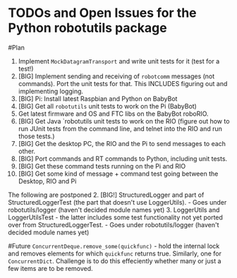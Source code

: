# TODOs and Open Issues for the Python robotutils package

#Plan
1. Implement `MockDatagramTransport` and write unit tests for it (test for a test!)
1. [BIG] Implement sending and receiving of `robotcomm` messages (not commands). Port the unit
   tests for that. This INCLUDES figuring out and implementing logging.
1. [BIG] Pi: Install latest Raspbian and Python on BabyBot
1. [BIG] Get all `robotutils` unit tests to work on the Pi (BabyBot)
1. Get latest firmware and OS and FTC libs on the BabyBot roboRIO.
1. [BIG] Get Java `robotutils unit tests to work on the RIO (figure out how to run
   JUnit tests from the command line, and telnet into the RIO and run those tests.)
1. [BIG] Get the desktop PC, the RIO and the Pi to send messages to each other.
1. [BIG] Port commands and RT commands to Python, including unit tests.
1. [BIG] Get these command tests running on the Pi and RIO
1. [BIG] Get some kind of message + command test going between the Desktop, RIO and Pi



The following are postponed
2. [BIG!] StructuredLogger and part of StructuredLoggerTest (the part that doesn't use
	LoggerUtils).
	- Goes under robotutils/logger (haven't decided module names yet)
3. LoggerUtils and LoggerUtilsTest - the latter includes some test functionality not yet
	ported over from StructuredLoggerTest.
	- Goes under robotutils/logger (haven't decided module names yet)


#Future
`ConcurrentDeque.remove_some(quickfunc)` - hold the internal lock and removes elements for which
`quickfunc` returns true. Similarly, one for `ConcurrentDict`. Challenge is to do this
effeciently whether many or just a few items are to be removed.
